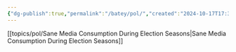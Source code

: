 ```yaml
---
{"dg-publish":true,"permalink":"/batey/pol/","created":"2024-10-17T17:37:35.408-04:00","updated":"2024-10-17T17:39:05.598-04:00"}
---
```


[[topics/pol/Sane Media Consumption During Election Seasons\|Sane Media Consumption During Election Seasons]]
